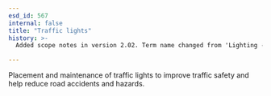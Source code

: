 ```yaml
---
esd_id: 567
internal: false
title: "Traffic lights"
history: >-
  Added scope notes in version 2.02. Term name changed from 'Lighting - traffic lights' to 'Roads - traffic lights' in version 3.00. Name changed to 'Traffic lights' in version 4.00.

---
```


Placement and maintenance of traffic lights to improve traffic safety and help reduce road accidents and hazards.

